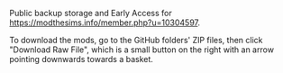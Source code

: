 Public backup storage and Early Access for https://modthesims.info/member.php?u=10304597.

To download the mods, go to the GitHub folders' ZIP files, then click "Download Raw File", which is a small button on the right with an arrow pointing downwards towards a basket.
